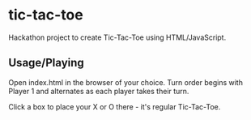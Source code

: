 # tic-tac-toe
Hackathon project to create Tic-Tac-Toe using HTML/JavaScript.

## Usage/Playing
Open index.html in the browser of your choice. Turn order begins with Player 1 and alternates as each player takes their turn.

Click a box to place your X or O there - it's regular Tic-Tac-Toe.